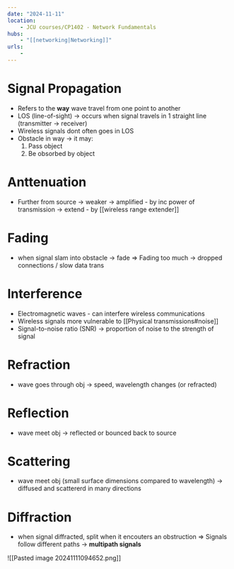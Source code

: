 ```yaml
---
date: "2024-11-11"
location: 
    - JCU courses/CP1402 - Network Fundamentals
hubs: 
    - "[[networking|Networking]]"
urls:
    - 
---
```


# Signal Propagation
+ Refers to the **way** wave travel from one point to another
+ LOS (line-of-sight) -> occurs when signal travels in 1 straight line (transmitter -> receiver)
+ Wireless signals dont often goes in LOS
+ Obstacle in way -> it may:
    1. Pass object
    2. Be obsorbed by object


# Anttenuation
+ Further from source -> weaker
    -> amplified - by inc power of transmission
    -> extend - by [[wireless range extender]]

# Fading
+ when signal slam into obstacle -> fade
=> Fading too much -> dropped connections / slow data trans

# Interference
+ Electromagnetic waves - can interfere wireless communications
+ Wireless signals more vulnerable to [[Physical transmissions#noise]]
+ Signal-to-noise ratio (SNR) -> proportion of noise to the strength of signal


# Refraction
+ wave goes through obj -> speed, wavelength changes (or refracted)

# Reflection
+ wave meet obj -> reflected or bounced back to source

# Scattering
+ wave meet obj (small surface dimensions compared to wavelength) -> diffused and scattererd in many directions

# Diffraction
+ when signal diffracted, split when it encouters an obstruction
=> Signals follow different paths -> **multipath signals**

![[Pasted image 20241111094652.png]]
